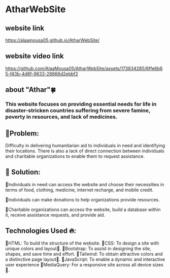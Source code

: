 # AtharWebSite
## website link
https://alaamousa05.github.io/AtharWebSite/
## website video link 
https://github.com/AlaaMousa05/AtharWebSite/assets/173834285/6ffe6b65-f43b-4d6f-9633-28866d2ebbf2

## about "Athar"🍀 
### This website focuses on providing essential needs for life in disaster-stricken countries suffering from severe famine, poverty in resources, and lack of medicines.

## 💬Problem: 

Difficulty in delivering humanitarian aid to individuals in need and identifying their locations. There is also a lack of direct connection between individuals and charitable organizations to enable them to request assistance.

## 💭 Solution:

🧨Individuals in need can access the website and choose their necessities in terms of food, clothing, medicine, internet recharge, and mobile credit.

🧨Individuals can make donations to help organizations provide resources.

🧨Charitable organizations can access the website, build a database within it, receive assistance requests, and provide aid.

## Technologies Used 🔥:

🔹HTML: To build the structure of the website.
🔹CSS: To design a site with unique colors and layout🎨.
🔹Bootstrap: To assist in designing the site, shapes, and save time and effort.
🔹Tailwind: To obtain attractive colors and a distinctive page layout🎨.
🔹JavaScript​: To enable a dynamic and interactive user experience
🔹MediaQuery: For a responsive site across all device sizes📱.



